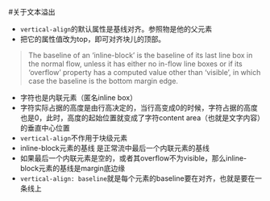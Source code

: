 #关于文本溢出
* ```vertical-align```的默认属性是基线对齐。参照物是他的父元素
* 把它的属性值改为top，即可对齐块儿的顶部。
> The baseline of an ‘inline-block’ is the baseline of its last line box in the normal flow, unless it has either no in-flow line boxes or if its ‘overflow’ property has a computed value other than ‘visible’, in which case the baseline is the bottom margin edge.
* 字符也是内联元素（匿名inline box）
* 字符实际占据的高度是由行高决定的，当行高变成0的时候，字符占据的高度也是0，此时，高度的起始位置就变成了字符content area（也就是文字内容）的垂直中心位置
* ```vertical-align```不作用于块级元素
* inline-block元素的基线 是正常流中最后一个内联元素的基线
* 如果最后一个内联元素是空的，或者其overflow不为visible，那么inline-block元素的基线是margin底边缘
* ```vertical-align: baseline```就是每个元素的baseline要在对齐，也就是要在一条线上
